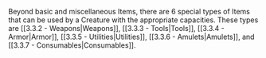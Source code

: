 Beyond basic and miscellaneous Items, there are 6 special types of Items that can be used by a Creature with the appropriate capacities. These types are [[3.3.2 - Weapons|Weapons]], [[3.3.3 - Tools|Tools]], [[3.3.4 - Armor|Armor]], [[3.3.5 - Utilities|Utilities]], [[3.3.6 - Amulets|Amulets]], and [[3.3.7 - Consumables|Consumables]].